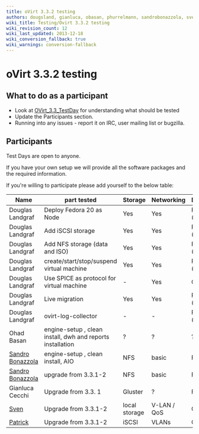 ```yaml
---
title: oVirt 3.3.2 testing
authors: dougsland, gianluca, obasan, phurrelmann, sandrobonazzola, sven
wiki_title: Testing/Ovirt 3.3.2 testing
wiki_revision_count: 12
wiki_last_updated: 2013-12-18
wiki_conversion_fallback: true
wiki_warnings: conversion-fallback
---
```


# oVirt 3.3.2 testing

## What to do as a participant

*   Look at [OVirt_3.3_TestDay](OVirt_3.3_TestDay) for understanding what should be tested
*   Update the Participants section.
*   Running into any issues - report it on IRC, user mailing list or bugzilla.

## Participants

Test Days are open to anyone.

If you have your own setup we will provide all the software packages and the required information.

If you're willing to participate please add yourself to the below table:

| Name | part tested | Storage | Networking | Distribution | Bugs |
|---|---|---|---|---|---|
| Douglas Landgraf | Deploy Fedora 20 as Node | Yes | Yes | Fedora 20 (beta) | - |
| Douglas Landgraf | Add iSCSI storage | Yes | Yes | Fedora 20 (beta) | [BZ 1037602](http://bugzilla.redhat.com/1037602) |
| Douglas Landgraf | Add NFS storage (data and ISO) | Yes | Yes | Fedora 20 (beta) | - |
| Douglas Landgraf | create/start/stop/suspend virtual machine | Yes | Yes | Fedora 20 (beta) | - |
| Douglas Landgraf | Use SPICE as protocol for virtual machine | - | Yes | CentOS 6 | - |
| Douglas Landgraf | Live migration | Yes | Yes | Fedora 20 (beta) | - |
| Douglas Landgraf | ovirt-log-collector | - | - | Fedora 20 (beta) | [BZ 1037663](http://bugzilla.redhat.com/1037663) |
| Ohad Basan | engine-setup , clean install, dwh and reports installation | ? | ? | ? | |
| [Sandro Bonazzola](https://github.com/sandrobonazzola) | engine-setup , clean install, AIO | NFS | basic | Fedora 19 | |
| [Sandro Bonazzola](https://github.com/sandrobonazzola) | upgrade from 3.3.1-2 | NFS | basic | Fedora 19 | |
| Gianluca Cecchi | Upgrade from 3.3. 1 | Gluster | ? | Fedora 19 | |
| [Sven](/User:Sven) | Upgrade from 3.3.1-2 | local storage | V-LAN / QoS | CentOS 6.4 | |
| [Patrick](/User:Phurrelmann) | Upgrade from 3.3.1-2 | iSCSI | VLANs | CentOS 6.5 | |
